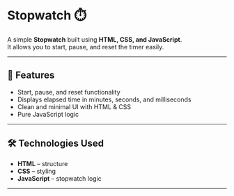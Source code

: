 # Stopwatch ⏱️

A simple **Stopwatch** built using **HTML, CSS, and JavaScript**.  
It allows you to start, pause, and reset the timer easily.

---

## 🚀 Features
- Start, pause, and reset functionality  
- Displays elapsed time in minutes, seconds, and milliseconds  
- Clean and minimal UI with HTML & CSS  
- Pure JavaScript logic  

---

## 🛠️ Technologies Used
- **HTML** – structure  
- **CSS** – styling  
- **JavaScript** – stopwatch logic  

---

